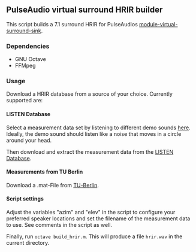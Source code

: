 ## PulseAudio virtual surround HRIR builder

This script builds a 7.1 surround HRIR for PulseAudios
[module-virtual-surround-sink](https://www.freedesktop.org/wiki/Software/PulseAudio/Documentation/User/Modules/#module-virtual-surround-sink).

### Dependencies
* GNU Octave
* FFMpeg

### Usage
Download a HRIR database from a source of your choice. Currently supported are:

#### LISTEN Database
Select a measurement data set by listening to different demo sounds
[here](http://recherche.ircam.fr/equipes/salles/listen/sounds.html).
Ideally, the demo sound should listen like a noise that moves in a circle
around your head.

Then download and extract the measurement data from the
[LISTEN Database](http://recherche.ircam.fr/equipes/salles/listen/download.html).

#### Measurements from TU Berlin
Download a .mat-File from [TU-Berlin](https://dev.qu.tu-berlin.de/projects/measurements/repository).

#### Script settings
Adjust the variables "azim" and "elev" in the script to configure your
preferred speaker locations and set the filename of the measurement data to use.
See comments in the script as well.

Finally, run `octave build_hrir.m`.
This will produce a file `hrir.wav` in the current directory.
